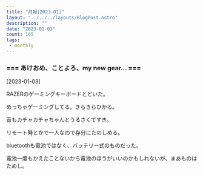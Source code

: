 ```yaml
---
title: "月報[2023-01]"
layout: "../../../layouts/BlogPost.astro"
description: ""
date: "2023-01-03"
count: 165
tags:
 - monthly
---
```





### === あけおめ、ことよろ、my new gear... ===

[2023-01-03]

RAZERのゲーミングキーボードとどいた。

めっちゃゲーミングしてる。きらきらひかる。

音もカチャカチャちゃんとうるさくてすき。

リモート時とかで一人なので存分にたのしめる。

bluetoothも電池ではなく、バッテリー式のものだった。

電池一度もかえたことないから電池のほうがいいのかもしれないが、まあものはためし。
